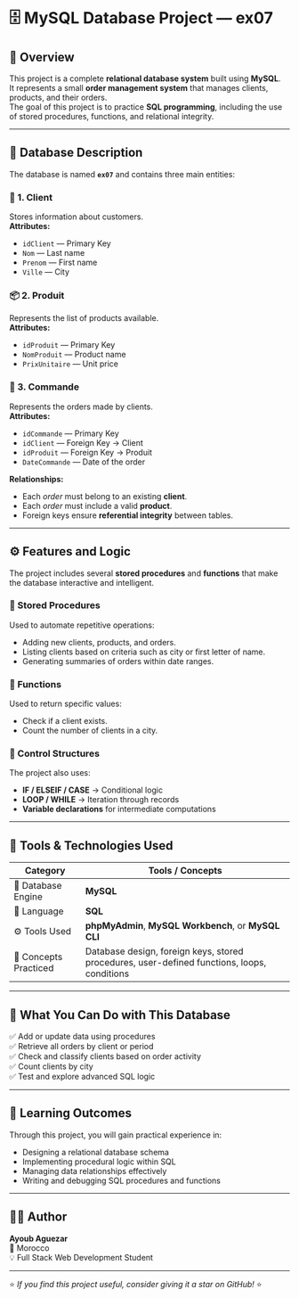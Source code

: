 # 🗄️ MySQL Database Project — ex07

## 📘 Overview
This project is a complete **relational database system** built using **MySQL**.  
It represents a small **order management system** that manages clients, products, and their orders.  
The goal of this project is to practice **SQL programming**, including the use of stored procedures, functions, and relational integrity.

---

## 🧱 Database Description

The database is named **`ex07`** and contains three main entities:

### 🧍 1. Client
Stores information about customers.  
**Attributes:**
- `idClient` — Primary Key  
- `Nom` — Last name  
- `Prenom` — First name  
- `Ville` — City  

### 📦 2. Produit
Represents the list of products available.  
**Attributes:**
- `idProduit` — Primary Key  
- `NomProduit` — Product name  
- `PrixUnitaire` — Unit price  

### 🧾 3. Commande
Represents the orders made by clients.  
**Attributes:**
- `idCommande` — Primary Key  
- `idClient` — Foreign Key → Client  
- `idProduit` — Foreign Key → Produit  
- `DateCommande` — Date of the order  

**Relationships:**
- Each *order* must belong to an existing **client**.  
- Each *order* must include a valid **product**.  
- Foreign keys ensure **referential integrity** between tables.

---

## ⚙️ Features and Logic

The project includes several **stored procedures** and **functions** that make the database interactive and intelligent.

### 🔁 Stored Procedures
Used to automate repetitive operations:
- Adding new clients, products, and orders.  
- Listing clients based on criteria such as city or first letter of name.  
- Generating summaries of orders within date ranges.  

### 🧮 Functions
Used to return specific values:
- Check if a client exists.  
- Count the number of clients in a city.  

### 🧠 Control Structures
The project also uses:
- **IF / ELSEIF / CASE** → Conditional logic  
- **LOOP / WHILE** → Iteration through records  
- **Variable declarations** for intermediate computations  

---

## 🧰 Tools & Technologies Used

| Category | Tools / Concepts |
|-----------|------------------|
| 💾 Database Engine | **MySQL** |
| 🧰 Language | **SQL** |
| ⚙️ Tools Used | **phpMyAdmin**, **MySQL Workbench**, or **MySQL CLI** |
| 🧩 Concepts Practiced | Database design, foreign keys, stored procedures, user-defined functions, loops, conditions |

---

## 🧪 What You Can Do with This Database

✅ Add or update data using procedures  
✅ Retrieve all orders by client or period  
✅ Check and classify clients based on order activity  
✅ Count clients by city  
✅ Test and explore advanced SQL logic  

---

## 🧠 Learning Outcomes

Through this project, you will gain practical experience in:
- Designing a relational database schema  
- Implementing procedural logic within SQL  
- Managing data relationships effectively  
- Writing and debugging SQL procedures and functions  

---

## 👨‍💻 Author

**Ayoub Aguezar**  
📍 Morocco  
💡 Full Stack Web Development Student  

---

⭐ *If you find this project useful, consider giving it a star on GitHub!* ⭐

